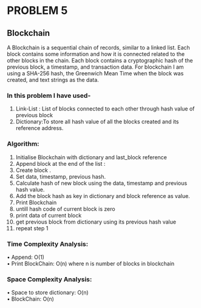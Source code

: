 # PROBLEM 5
## Blockchain
A Blockchain is a sequential chain of records, similar to a linked list.
Each block contains some information and how it is connected related to the other blocks in the chain. 
Each block contains a cryptographic hash of the previous block, a timestamp, and transaction data. 
For blockchain I am using a SHA-256 hash, the Greenwich Mean Time when the block was created, and text strings as the data. 
<br>
### In this problem I have used-
1. Link-List : List of blocks connected to each other through hash value of previous block
2. Dictionary:To store all hash value of all the blocks created and its reference address.


### Algorithm:
1. Initialise Blockchain with dictionary and last_block reference
2. Append block at the end of the list :
1. Create block .
2. Set data, timestamp, previous hash.
3. Calculate hash of new block using the data, timestamp and previous hash value.
4. Add the block hash as key in dictionary and block reference as value.
3. Print Blockchain
1. untill hash code of current block is zero
2. print data of current block
3. get previous block from dictionary using its previous hash value
4. repeat step 1


### Time Complexity Analysis:
• Append: O(1)<br>
• Print BlockChain: O(n) where n is number of blocks in blockchain<br>


### Space Complexity Analysis:
• Space to store dictionary: O(n)<br>
• BlockChain: O(n)<br>

